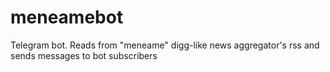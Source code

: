 # meneamebot
Telegram bot. Reads from "meneame" digg-like news aggregator's rss and sends messages to bot subscribers

